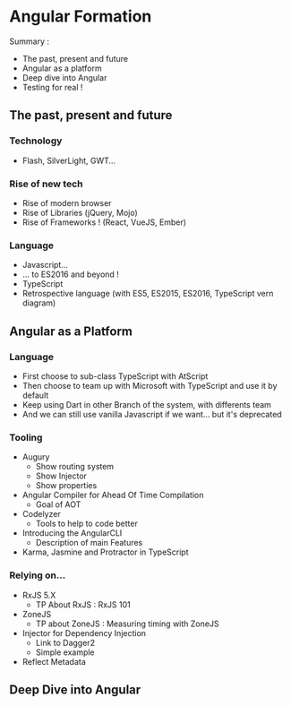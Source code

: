 # Angular Formation

Summary : 
* The past, present and future
* Angular as a platform
* Deep dive into Angular
* Testing for real !


## The past, present and future

### Technology 

* Flash, SilverLight, GWT...

### Rise of new tech
* Rise of modern browser
* Rise of Libraries (jQuery, Mojo)
* Rise of Frameworks ! (React, VueJS, Ember)

### Language 

* Javascript... 
* ... to ES2016 and beyond !
* TypeScript
* Retrospective language (with ES5, ES2015, ES2016, TypeScript vern diagram)

## Angular as a Platform

### Language 

* First choose to sub-class TypeScript with AtScript
* Then choose to team up with Microsoft with TypeScript and use it by default
* Keep using Dart in other Branch of the system, with differents team
* And we can still use vanilla Javascript if we want... but it's deprecated

### Tooling

* Augury
    * Show routing system
    * Show Injector
    * Show properties
* Angular Compiler for Ahead Of Time Compilation
    * Goal of AOT
* Codelyzer
    * Tools to help to code better
* Introducing the AngularCLI
    * Description of main Features
* Karma, Jasmine and Protractor in TypeScript


### Relying on... 

* RxJS 5.X
    * TP About RxJS : RxJS 101
* ZoneJS
    * TP about ZoneJS : Measuring timing with ZoneJS
* Injector for Dependency Injection
    * Link to Dagger2
    * Simple example
* Reflect Metadata

## Deep Dive into Angular


<!--
@Component, Service, @NgModule, FormTemplate, ReactiveForm
-->
<!--
Unit testing, End-To-End Testing
-->
